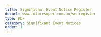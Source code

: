 ```yaml
---
title: Significant Event Notice Register
docurl: www.futuresuper.com.au/senregister
type: PDF
category: Significant Event Notices
order: 1
---
```


 